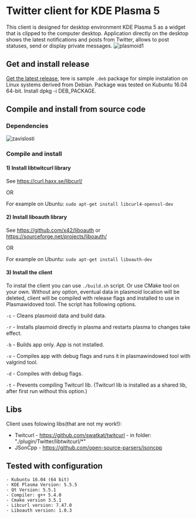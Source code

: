 # Twitter client for KDE Plasma 5
This client is designed for desktop environment KDE Plasma 5 as a widget that is clipped to the computer desktop. Application directly on the desktop shows the latest notifications and posts from Twitter, allows to post statuses, send or display private messages.
![plasmoid1](https://cloud.githubusercontent.com/assets/25787088/23183059/fd65f488-f87a-11e6-8e9a-e7297b43128f.png)

## Get and install release

[Get the latest release](https://github.com/ammarik/Plasmoid_Twitter_client/releases/latest), tere is sample `.deb` package for simple instalation on Linux systems derived from Debian. Package was tested on Kubuntu 16.04 64-bit. Install dpkg -i DEB_PACKAGE.

## Compile and install from source code
### Dependencies
![zavislosti](https://cloud.githubusercontent.com/assets/25787088/23183802/97940a0c-f87d-11e6-9a81-3535de0e78bf.png)
	
### Compile and install

#### 1) Install libtwitcurl library
See https://curl.haxx.se/libcurl/

OR

For example on Ubuntu: `sudo apt-get install libcurl4-openssl-dev`

#### 2) Install liboauth library
See https://github.com/x42/liboauth or https://sourceforge.net/projects/liboauth/

OR

For example on Ubuntu: `sudo apt-get install liboauth-dev`

#### 3) Install the client
To instal the client you can use `./build.sh` script. Or use CMake tool on your own. Without any option, eventual data in plasmoid location will be deleted, client will be compiled with release flags and installed to use in Plasmawidoved tool.  The script has following options.

`-c` - Cleans plasmoid data and build data.

`-r` - Installs plasmoid directly in plasma and restarts plasma to changes take effect.

`-b` - Builds app only. App is not installed.

`-v` - Compiles app with debug flags and runs it in plasmawindowed tool with valgrind tool.

`-d` - Compiles with debug flags.

`-t` - Prevents compiling Twitcurl lib. (Twitcurl lib is installed as a shared lib, after first run without this option.)

## Libs
Client uses folowing libs(that are not my work!):
- Twitcurl - https://github.com/swatkat/twitcurl - in folder: "./plugin/Twitter/libtwitcurl/*"
- JSonCpp  - https://github.com/open-source-parsers/jsoncpp 

## Tested with configuration
	- Kubuntu 16.04 (64 bit)
	- KDE Plasma Version: 5.5.5 
	- Qt Version: 5.5.1
	- Compiler: g++ 5.4.0
	- Cmake version 3.5.1
	- Libcurl version: 7.47.0
	- Liboauth version: 1.0.3
